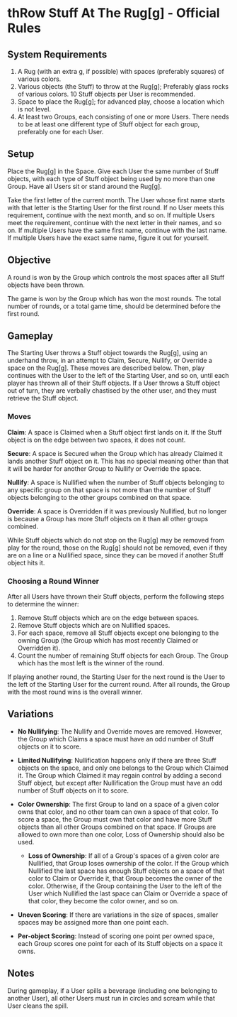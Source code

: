 # thRow Stuff At The Rug[g] - Official Rules #

## System Requirements ##

1. A Rug (with an extra g, if possible) with spaces (preferably squares) of various colors.
2. Various objects (the Stuff) to throw at the Rug[g]; Preferably glass rocks of various colors. 10 Stuff objects per User is recommended.
3. Space to place the Rug[g]; for advanced play, choose a location which is not level.
4. At least two Groups, each consisting of one or more Users. There needs to be at least one different type of Stuff object for each group, preferably one for each User.

## Setup ##

Place the Rug[g] in the Space. Give each User the same number of Stuff objects, with each type of Stuff object being used by no more than one Group. Have all Users sit or stand around the Rug[g].

Take the first letter of the current month. The User whose first name starts with that letter is the Starting User for the first round. If no User meets this requirement, continue with the next month, and so on. If multiple Users meet the requirement, continue with the next letter in their names, and so on. If multiple Users have the same first name, continue with the last name. If multiple Users have the exact same name, figure it out for yourself.

## Objective ##

A round is won by the Group which controls the most spaces after all Stuff objects have been thrown.

The game is won by the Group which has won the most rounds. The total number of rounds, or a total game time, should be determined before the first round.

## Gameplay ##

The Starting User throws a Stuff object towards the Rug[g], using an underhand throw, in an attempt to Claim, Secure, Nullify, or Override a space on the Rug[g]. These moves are described below. Then, play continues with the User to the left of the Starting User, and so on, until each player has thrown all of their Stuff objects. If a User throws a Stuff object out of turn, they are verbally chastised by the other user, and they must retrieve the Stuff object.

### Moves ###

**Claim**: A space is Claimed when a Stuff object first lands on it. If the Stuff object is on the edge between two spaces, it does not count.

**Secure**: A space is Secured when the Group which has already Claimed it lands another Stuff object on it. This has no special meaning other than that it will be harder for another Group to Nullify or Override the space.

**Nullify**: A space is Nullified when the number of Stuff objects belonging to any specific group on that space is not more than the number of Stuff objects belonging to the other groups combined on that space.

**Override**: A space is Overridden if it was previously Nullified, but no longer is because a Group has more Stuff objects on it than all other groups combined.

While Stuff objects which do not stop on the Rug[g] may be removed from play for the round, those on the Rug[g] should not be removed, even if they are on a line or a Nullified space, since they can be moved if another Stuff object hits it.

### Choosing a Round Winner ###

After all Users have thrown their Stuff objects, perform the following steps to determine the winner:

1. Remove Stuff objects which are on the edge between spaces.
2. Remove Stuff objects which are on Nullified spaces.
3. For each space, remove all Stuff objects except one belonging to the owning Group (the Group which has most recently Claimed or Overridden it).
4. Count the number of remaining Stuff objects for each Group. The Group which has the most left is the winner of the round.

If playing another round, the Starting User for the next round is the User to the left of the Starting User for the current round. After all rounds, the Group with the most round wins is the overall winner.

## Variations ##

- **No Nullifying**: The Nullify and Override moves are removed. However, the Group which Claims a space must have an odd number of Stuff objects on it to score.

- **Limited Nullifying**: Nullification happens only if there are three Stuff objects on the space, and only one belongs to the Group which Claimed it. The Group which Claimed it may regain control by adding a second Stuff object, but except after Nullification the Group must have an odd number of Stuff objects on it to score.

- **Color Ownership**: The first Group to land on a space of a given color owns that color, and no other team can own a space of that color. To score a space, the Group must own that color and have more Stuff objects than all other Groups combined on that space. If Groups are allowed to own more than one color, Loss of Ownership should also be used.

    - **Loss of Ownership**: If all of a Group's spaces of a given color are Nullified, that Group loses ownership of the color. If the Group which Nullified the last space has enough Stuff objects on a space of that color to Claim or Override it, that Group becomes the owner of the color. Otherwise, if the Group containing the User to the left of the User which Nullified the last space can Claim or Override a space of that color, they become the color owner, and so on.

- **Uneven Scoring**: If there are variations in the size of spaces, smaller spaces may be assigned more than one point each.

- **Per-object Scoring**: Instead of scoring one point per owned space, each Group scores one point for each of its Stuff objects on a space it owns.

## Notes ##

During gameplay, if a User spills a beverage (including one belonging to another User), all other Users must run in circles and scream while that User cleans the spill.
